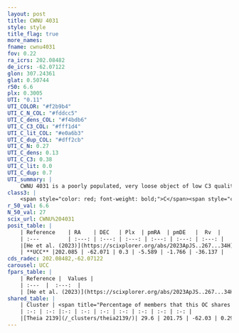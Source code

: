 ```yaml
---
layout: post
title: CWNU 4031
style: style
title_flag: true
more_names: 
fname: cwnu4031
fov: 0.22
ra_icrs: 202.08482
de_icrs: -62.07122
glon: 307.24361
glat: 0.50744
r50: 6.6
plx: 0.3005
UTI: "0.11"
UTI_COLOR: "#f2b9b4"
UTI_C_N_COL: "#fddcc5"
UTI_C_dens_COL: "#f4bdb6"
UTI_C_C3_COL: "#fff1d4"
UTI_C_lit_COL: "#e0a6b3"
UTI_C_dup_COL: "#dff2cb"
UTI_C_N: 0.27
UTI_C_dens: 0.13
UTI_C_C3: 0.38
UTI_C_lit: 0.0
UTI_C_dup: 0.7
UTI_summary: |
    CWNU 4031 is a poorly populated, very loose object of low C3 quality. It was recently reported in the literature.<br><br>This is likely a unique object, which shares a moderate percentage of members with at least one previously reported entry.
class3: |
    <span style="color: red; font-weight: bold;">C</span><span style="color: #FFC300; font-weight: bold;">B</span>
r_50_val: 6.6
N_50_val: 27
scix_url: CWNU%204031
posit_table: |
    | Reference    | RA    | DEC   | Plx  | pmRA  | pmDE   |  Rv  |
    | :---         | :---: | :---: | :---: | :---: | :---: | :---: |
    |[He et al. (2023)](https://scixplorer.org/abs/2023ApJS..267...34H) | 202.12 | -62.086 | 0.304 | -5.6 | -1.746 | -43.04 |
    | **UCC** |202.085 | -62.071 | 0.3 | -5.589 | -1.766 | -36.137 | 
cds_radec: 202.08482,-62.07122
carousel: UCC
fpars_table: |
    | Reference |  Values |
    | :---  |  :---:  |
    | [He et al. (2023)](https://scixplorer.org/abs/2023ApJS..267...34H) | `A0=3.3, m-M=12.8, logA=6.7` |
shared_table: |
    | Cluster | <span title="Percentage of members that this OC shares with the ones listed">%</span>   | RA   | DEC   | Plx   | pmRA  | pmDE  | Rv | UTI |
    | :-: | :-: |:-: | :-: | :-: | :-: | :-: | :-: | :-: |
    |[Theia 2139](/_clusters/theia2139/)| 29.6 | 201.75 | -62.03 | 0.29 | -5.67 | -1.74 | -99.81 |0.37 |
---
```

